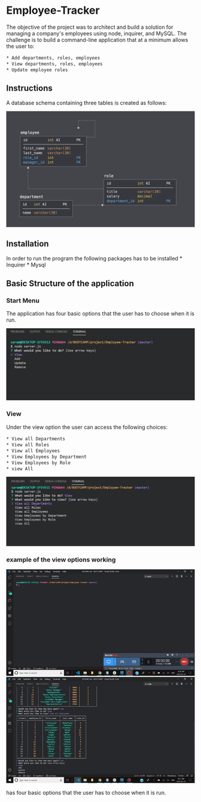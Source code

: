 # Employee-Tracker
The objective of the project was to architect and build a solution for managing a company's employees using node, inquirer, and MySQL. The challenge is to build a command-line application that at a minimum allows the user to:

    * Add departments, roles, employees
    * View departments, roles, employees
    * Update employee roles

## Instructions

A database schema containing three tables is created as follows:

![Database Schema](Assets/schema.png)


## Installation
In order to run the program the following packages has to be installed
    * Inquirer
    * Mysql

## Basic Structure of the application
### Start Menu
The application has four basic options that the user has to choose when it is run. 

 ![Start menu](assets/Start_Menu.png)

### View

Under the view option the user can access the following choices:

    * View all Departments
    * View all Roles
    * View all Employees
    * View Employees by Department
    * View Employees by Role
    * view All

![View menu](assets/view_Menu.png)

### example of the view options working

![Employee Tracker](assets/View_functions-1.gif)
![Employee Tracker](assets/View_functions-2.gif)

 has four basic options that the user has to choose when it is run. 